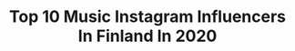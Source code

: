 ---
title: Top 10 Music Instagram Influencers In Finland In 2020
description: >-
  Find top music Instagram influencers in Finland in 2020. Most popular hashtags: #koronakonsertit #music #koronakonsertti #tour.
platform: Instagram
profiles:
  - username: "kaisaottelin"
    fullname: >-
      KAISA OTTELIN
    location: "Finland"
    followers: 7714
    engagement: 2178
    commentsToLikes: 0.025982
    avatar: "https://scontent-lhr8-1.cdninstagram.com/v/t51.2885-19/s320x320/92567381_4306975265994701_7095961738851385344_n.jpg?_nc_ht=scontent-lhr8-1.cdninstagram.com&_nc_ohc=PHl_FKoKvu8AX_5lNDa&oh=4a5d8d30af6c5c171cc3fb61a3ad0fbc&oe=5EBB2B48"
    verified: false
    hashtags: "#clown, #ideas, #igtv, #vlogi"
  - username: "robinpackalen"
    fullname: >-
      ROBIN PACKALEN
    location: "Finland"
    followers: 380997
    engagement: 339
    commentsToLikes: 0.010490
    avatar: "https://scontent-lht6-1.cdninstagram.com/v/t51.2885-19/s320x320/49998205_378753699577511_8205360475832057856_n.jpg?_nc_ht=scontent-lht6-1.cdninstagram.com&_nc_ohc=_BPSWZfbFdUAX9CJNit&oh=5b4b64706449950bbe1de8ba9aa60bbc&oe=5EBB9951"
    verified: true
    hashtags: "#nohurrynoworry, #wewantmore, #monday, #emmagaala"
  - username: "viewofficial"
    fullname: >-
      View / Juuso Ruohonen
    location: "Finland"
    followers: 10309
    engagement: 528
    commentsToLikes: 0.038066
    avatar: "https://scontent-amt2-1.cdninstagram.com/v/t51.2885-19/s320x320/71497827_2499386453717896_4423714932176977920_n.jpg?_nc_ht=scontent-amt2-1.cdninstagram.com&_nc_ohc=U0h2gmyiH1gAX9YjL0s&oh=5ac38d16750b15332a61eb817f169ac3&oe=5EB3074D"
    verified: false
    hashtags: ""
  - username: "eiccatoppinen"
    fullname: >-
      Eicca Toppinen
    location: "Finland"
    followers: 36726
    engagement: 644
    commentsToLikes: 0.017229
    avatar: "https://scontent-ams4-1.cdninstagram.com/v/t51.2885-19/s320x320/15258938_1354048741272464_451775979094802432_a.jpg?_nc_ht=scontent-ams4-1.cdninstagram.com&_nc_ohc=iuDb-4x8zOQAX8orYN4&oh=a8d99d184565c5e73a5cd65f87f9fe2a&oe=5EB8FB9A"
    verified: false
    hashtags: "#corona, #husqvarna, #thegreattour, #apocalyptica"
  - username: "siniyasemin"
    fullname: >-
      siniyasemin
    location: "Finland"
    followers: 15049
    engagement: 490
    commentsToLikes: 0.020350
    avatar: "https://scontent-ams4-1.cdninstagram.com/v/t51.2885-19/s320x320/81385582_451631862406546_8521017207465967616_n.jpg?_nc_ht=scontent-ams4-1.cdninstagram.com&_nc_ohc=aLQaiUx-_G8AX-39yyj&oh=c64c301712269f1459b510454a2fbb6a&oe=5EB898BB"
    verified: true
    hashtags: ""
  - username: "kwamiewellbad"
    fullname: >-
      WILDCROCODILE🐊
    location: "Finland"
    followers: 4845
    engagement: 1035
    commentsToLikes: 0.040558
    avatar: "https://scontent-lga3-1.cdninstagram.com/v/t51.2885-19/s320x320/66032571_2369721716608879_7831258391874895872_n.jpg?_nc_ht=scontent-lga3-1.cdninstagram.com&_nc_ohc=GeMaqHzG2I4AX_sCoEA&oh=faf93533d0b776e2f9925f399d27cd95&oe=5EBB6FC6"
    verified: false
    hashtags: "#wellbad, #unruly, #tint, #greatness"
  - username: "viena_k"
    fullname: >-
      Viena
    location: "Finland"
    followers: 15681
    engagement: 518
    commentsToLikes: 0.018449
    avatar: "https://scontent-lhr8-1.cdninstagram.com/v/t51.2885-19/s320x320/14547656_224338178004653_8055294095171518464_a.jpg?_nc_ht=scontent-lhr8-1.cdninstagram.com&_nc_ohc=q_dljmAx4R8AX_e3UJs&oh=070f4db1c2353fd51242cfad6bba73c6&oe=5EBC5EC3"
    verified: false
    hashtags: "#paulig, #tietystipauligin, #mielenrauhaa, #virtualbirthdayparty"
  - username: "graciasgracias"
    fullname: >-
      Gracias / GRACIASI LP 1.5.2020
    location: "Finland"
    followers: 9746
    engagement: 743
    commentsToLikes: 0.018792
    avatar: "https://scontent-lhr8-1.cdninstagram.com/v/t51.2885-19/s320x320/22430478_121553821845369_7898135855921889280_n.jpg?_nc_ht=scontent-lhr8-1.cdninstagram.com&_nc_ohc=lM3_9SZJuEYAX--LmF1&oh=a6d9674c7b6f53eb7342d62a625c7916&oe=5EBA608A"
    verified: true
    hashtags: "#cmoresuomi, #robatv, #graciasilp"
  - username: "paavoab"
    fullname: >-
      Paavo Siljamäki 🌍
    location: "Finland"
    followers: 27976
    engagement: 727
    commentsToLikes: 0.027497
    avatar: "https://scontent-lhr8-1.cdninstagram.com/v/t51.2885-19/s320x320/70987498_1366900230141524_7370789424742793216_n.jpg?_nc_ht=scontent-lhr8-1.cdninstagram.com&_nc_ohc=qr4z97No5ngAX_zPFun&oh=6720d5d22cc942dc12584cdb2f613c49&oe=5EB99E6E"
    verified: true
    hashtags: "#grouptherapy, #ultrasa, #martingarrix, #rukes"
  - username: "youngheartedmusic"
    fullname: >-
      YOUNGHEARTED
    location: "Finland"
    followers: 7366
    engagement: 1300
    commentsToLikes: 0.046946
    avatar: "https://scontent-ams4-1.cdninstagram.com/v/t51.2885-19/s320x320/74713594_490628148204325_2340393590158524416_n.jpg?_nc_ht=scontent-ams4-1.cdninstagram.com&_nc_ohc=JvRmJ1ZMf_UAX-jIQGT&oh=f0bc8c7bebca5883e1c7e189b2652eb6&oe=5EBB4090"
    verified: true
    hashtags: "#kolmaspy, #vapaa, #uudenedess"
---